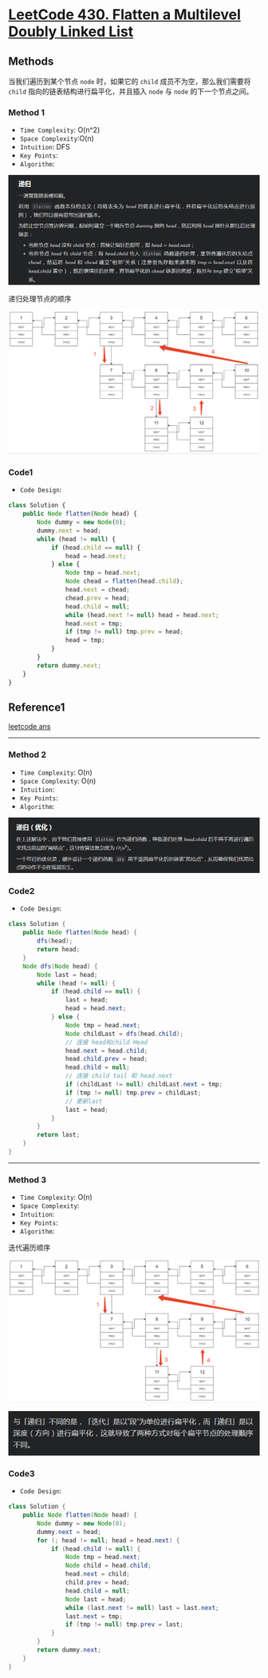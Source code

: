 # [LeetCode 430. Flatten a Multilevel Doubly Linked List](https://leetcode-cn.com/problems/flatten-a-multilevel-doubly-linked-list/)

## Methods

当我们遍历到某个节点 `node` 时，如果它的 `child` 成员不为空，那么我们需要将 `child` 指向的链表结构进行扁平化，并且插入 `node` 与 `node` 的下一个节点之间。

### Method 1

* `Time Complexity`: O(n^2)
* `Space Complexity`:O(n)
* `Intuition`: DFS
* `Key Points`:
* `Algorithm`:

![32](../../Image/32.png)

递归处理节点的顺序

![34](../../Image/34.png)

### Code1

* `Code Design`:

```javascript
class Solution {
    public Node flatten(Node head) {
        Node dummy = new Node(0);
        dummy.next = head;
        while (head != null) {
            if (head.child == null) {
                head = head.next;
            } else {
                Node tmp = head.next;
                Node chead = flatten(head.child);
                head.next = chead;
                chead.prev = head;
                head.child = null;
                while (head.next != null) head = head.next;
                head.next = tmp;
                if (tmp != null) tmp.prev = head;
                head = tmp;
            }
        }
        return dummy.next;
    }
}

```

## Reference1

[leetcode ans](https://leetcode-cn.com/problems/flatten-a-multilevel-doubly-linked-list/solution/gong-shui-san-xie-yi-ti-shuang-jie-di-gu-9wfz/)

----------------------

### Method 2

* `Time Complexity`: O(n)
* `Space Complexity`: O(n)
* `Intuition`:
* `Key Points`:
* `Algorithm`:

![33](../../Image/33.png)

### Code2

* `Code Design`:

```java
class Solution {
    public Node flatten(Node head) {
        dfs(head);
        return head;
    }
    Node dfs(Node head) {
        Node last = head;
        while (head != null) {
            if (head.child == null) {
                last = head;
                head = head.next;
            } else {
                Node tmp = head.next;
                Node childLast = dfs(head.child);
                // 连接 head和child Head
                head.next = head.child;
                head.child.prev = head;
                head.child = null;
                // 连接 child tail 和 head.next
                if (childLast != null) childLast.next = tmp;
                if (tmp != null) tmp.prev = childLast;
                // 更新last
                last = head;
            }
        }
        return last;
    }
}
```

----------------------

### Method 3

* `Time Complexity`: O(n)
* `Space Complexity`:
* `Intuition`:
* `Key Points`:
* `Algorithm`:

迭代遍历顺序

![35](../../Image/35.png)

![36](../../Image/36.png)

### Code3

* `Code Design`:

```java
class Solution {
    public Node flatten(Node head) {
        Node dummy = new Node(0);
        dummy.next = head;
        for (; head != null; head = head.next) {
            if (head.child != null) {
                Node tmp = head.next;
                Node child = head.child;
                head.next = child;
                child.prev = head;
                head.child = null;
                Node last = head;
                while (last.next != null) last = last.next;
                last.next = tmp;
                if (tmp != null) tmp.prev = last;
            }
        }
        return dummy.next;
    }
}

```
